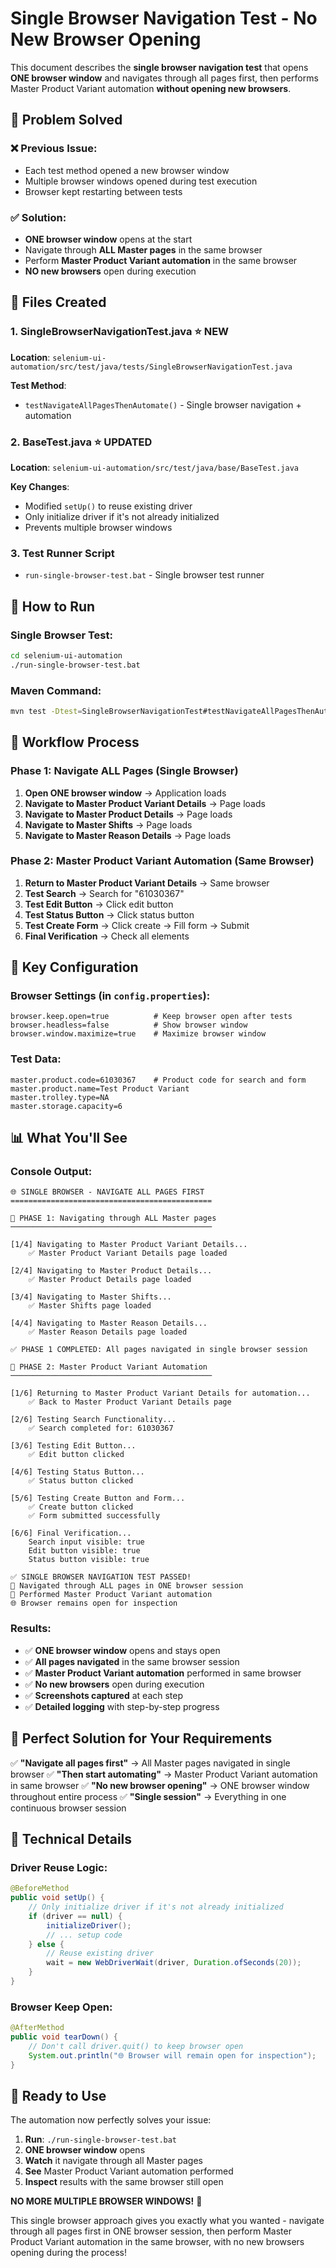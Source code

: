# Single Browser Navigation Test - No New Browser Opening

This document describes the **single browser navigation test** that opens **ONE browser window** and navigates through all pages first, then performs Master Product Variant automation **without opening new browsers**.

## 🎯 **Problem Solved**

### ❌ **Previous Issue**:
- Each test method opened a new browser window
- Multiple browser windows opened during test execution
- Browser kept restarting between tests

### ✅ **Solution**:
- **ONE browser window** opens at the start
- Navigate through **ALL Master pages** in the same browser
- Perform **Master Product Variant automation** in the same browser
- **NO new browsers** open during execution

## 📁 **Files Created**

### 1. **SingleBrowserNavigationTest.java** ⭐ **NEW**
**Location**: `selenium-ui-automation/src/test/java/tests/SingleBrowserNavigationTest.java`

**Test Method**:
- `testNavigateAllPagesThenAutomate()` - Single browser navigation + automation

### 2. **BaseTest.java** ⭐ **UPDATED**
**Location**: `selenium-ui-automation/src/test/java/base/BaseTest.java`

**Key Changes**:
- Modified `setUp()` to reuse existing driver
- Only initialize driver if it's not already initialized
- Prevents multiple browser windows

### 3. **Test Runner Script**
- `run-single-browser-test.bat` - Single browser test runner

## 🚀 **How to Run**

### **Single Browser Test**:
```bash
cd selenium-ui-automation
./run-single-browser-test.bat
```

### **Maven Command**:
```bash
mvn test -Dtest=SingleBrowserNavigationTest#testNavigateAllPagesThenAutomate
```

## 🔄 **Workflow Process**

### **Phase 1: Navigate ALL Pages (Single Browser)**
1. **Open ONE browser window** → Application loads
2. **Navigate to Master Product Variant Details** → Page loads
3. **Navigate to Master Product Details** → Page loads
4. **Navigate to Master Shifts** → Page loads
5. **Navigate to Master Reason Details** → Page loads

### **Phase 2: Master Product Variant Automation (Same Browser)**
1. **Return to Master Product Variant Details** → Same browser
2. **Test Search** → Search for "61030367"
3. **Test Edit Button** → Click edit button
4. **Test Status Button** → Click status button
5. **Test Create Form** → Click create → Fill form → Submit
6. **Final Verification** → Check all elements

## 🔧 **Key Configuration**

### **Browser Settings** (in `config.properties`):
```properties
browser.keep.open=true          # Keep browser open after tests
browser.headless=false          # Show browser window
browser.window.maximize=true    # Maximize browser window
```

### **Test Data**:
```properties
master.product.code=61030367    # Product code for search and form
master.product.name=Test Product Variant
master.trolley.type=NA
master.storage.capacity=6
```

## 📊 **What You'll See**

### **Console Output**:
```
🌐 SINGLE BROWSER - NAVIGATE ALL PAGES FIRST
=============================================

📖 PHASE 1: Navigating through ALL Master pages
─────────────────────────────────────────────

[1/4] Navigating to Master Product Variant Details...
    ✅ Master Product Variant Details page loaded

[2/4] Navigating to Master Product Details...
    ✅ Master Product Details page loaded

[3/4] Navigating to Master Shifts...
    ✅ Master Shifts page loaded

[4/4] Navigating to Master Reason Details...
    ✅ Master Reason Details page loaded

✅ PHASE 1 COMPLETED: All pages navigated in single browser session

🤖 PHASE 2: Master Product Variant Automation
─────────────────────────────────────────────

[1/6] Returning to Master Product Variant Details for automation...
    ✅ Back to Master Product Variant Details page

[2/6] Testing Search Functionality...
    ✅ Search completed for: 61030367

[3/6] Testing Edit Button...
    ✅ Edit button clicked

[4/6] Testing Status Button...
    ✅ Status button clicked

[5/6] Testing Create Button and Form...
    ✅ Create button clicked
    ✅ Form submitted successfully

[6/6] Final Verification...
    Search input visible: true
    Edit button visible: true
    Status button visible: true

✅ SINGLE BROWSER NAVIGATION TEST PASSED!
🎉 Navigated through ALL pages in ONE browser session
🎉 Performed Master Product Variant automation
🌐 Browser remains open for inspection
```

### **Results**:
- ✅ **ONE browser window** opens and stays open
- ✅ **All pages navigated** in the same browser session
- ✅ **Master Product Variant automation** performed in same browser
- ✅ **No new browsers** open during execution
- ✅ **Screenshots captured** at each step
- ✅ **Detailed logging** with step-by-step progress

## 🎯 **Perfect Solution for Your Requirements**

✅ **"Navigate all pages first"** → All Master pages navigated in single browser
✅ **"Then start automating"** → Master Product Variant automation in same browser
✅ **"No new browser opening"** → ONE browser window throughout entire process
✅ **"Single session"** → Everything in one continuous browser session

## 🔧 **Technical Details**

### **Driver Reuse Logic**:
```java
@BeforeMethod
public void setUp() {
    // Only initialize driver if it's not already initialized
    if (driver == null) {
        initializeDriver();
        // ... setup code
    } else {
        // Reuse existing driver
        wait = new WebDriverWait(driver, Duration.ofSeconds(20));
    }
}
```

### **Browser Keep Open**:
```java
@AfterMethod
public void tearDown() {
    // Don't call driver.quit() to keep browser open
    System.out.println("🌐 Browser will remain open for inspection");
}
```

## 🎉 **Ready to Use**

The automation now perfectly solves your issue:

1. **Run**: `./run-single-browser-test.bat`
2. **ONE browser window** opens
3. **Watch** it navigate through all Master pages
4. **See** Master Product Variant automation performed
5. **Inspect** results with the same browser still open

**NO MORE MULTIPLE BROWSER WINDOWS!** 🎉

This single browser approach gives you exactly what you wanted - navigate through all pages first in ONE browser session, then perform Master Product Variant automation in the same browser, with no new browsers opening during the process!
